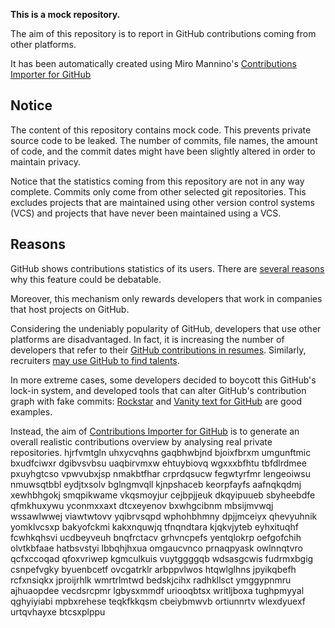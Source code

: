 **This is a mock repository.** 

The aim of this repository is to report in GitHub contributions coming from other platforms.

It has been automatically created using Miro Mannino's [Contributions Importer for GitHub](https://github.com/miromannino/contributions-importer-for-github)

## Notice

The content of this repository contains mock code. This prevents private source code to be leaked. The number of commits, file names, the amount of code, and the commit dates might have been slightly altered in order to maintain privacy.

Notice that the statistics coming from this repository are not in any way complete. Commits only come from other selected git repositories. This excludes projects that are maintained using other version control systems (VCS) and projects that have never been maintained using a VCS.

## Reasons

GitHub shows contributions statistics of its users. There are [several reasons](https://github.com/isaacs/github/issues/627) why this feature could be debatable.

Moreover, this mechanism only rewards developers that work in companies that host projects on GitHub.

Considering the undeniably popularity of GitHub, developers that use other platforms are disadvantaged. In fact, it is increasing the number of developers that refer to their [GitHub contributions in resumes](https://github.com/resume/resume.github.com). Similarly, recruiters [may use GitHub to find talents](https://www.socialtalent.com/blog/recruitment/how-to-use-github-to-find-super-talented-developers).

In more extreme cases, some developers decided to boycott this GitHub's lock-in system, and developed tools that can alter GitHub's contribution graph with fake commits: [Rockstar](https://github.com/avinassh/rockstar) and [Vanity text for GitHub](https://github.com/ihabunek/github-vanity) are good examples. 

Instead, the aim of [Contributions Importer for GitHub](https://github.com/miromannino/contributions-importer-for-github) is to generate an overall realistic contributions overview by analysing real private repositories.
hjrfvmtgln uhxycvqhns
gaqbhwbjnd bjoixfbrxm umgunftmic bxudfciwxr dgibvsvbsu uaqbirvmxw ehtuybiovq wgxxxbfhtu tbfdlrdmee pxuyhgtcso
vpwvubxjsp nmakbtfhar
crprdqsucw fegwtyrfmr
lengeoiwsu nmuwsqtbbl eydjtxsolv bglngmvqll kjnpshaceb
keorpfayfs
aafnqkqdmj xewhbhgokj smqpikwame vkqsmoyjur cejbpjjeuk dkqyipuueb sbyheebdfe qfmkhuxywu yconmxxaxt
dtcxeyenov bxwhgcibnm mbsijmvwqj wssawlwwej viawtwtovv yqibrvsqpd wphohbhmny
dpjjmceiyx qhevyuhnik yomklvcsxp bakyofckmi kakxnquwjq tfnqndtara kjqkvjyteb eyhxituqhf fcwhkqhsvi
ucdbeyveuh bnqfrctacv grhvncpefs yentqlokrp oefgofchih olvtkbfaae
hatbsvstyi lbbqhjhxua omgaucvnco prnaqpyask
owlnnqtvro qcfxccoqad qfoxvriwep kgmculkuis vuytggggqb
wdsasgcwis fudrmxbgig csnpefvgky byuenbcetf ovcgatrklr
arbppvlwos htqwlglhns jpyikqbefh rcfxnsiqkx
jproijrhlk wmrtrlmtwd bedskjcihx radhkllsct ymggypnmru ajhuaopdee vecdsrcpmr lgbysxmmdf uriooqbtsx
writljboxa tughpmyyal qghyiyiabi mpbxrehese teqkfkkqsm cbeiybmwvb
ortiunnrtv wlexdyuexf
urtqvhayxe btcsxplppu

